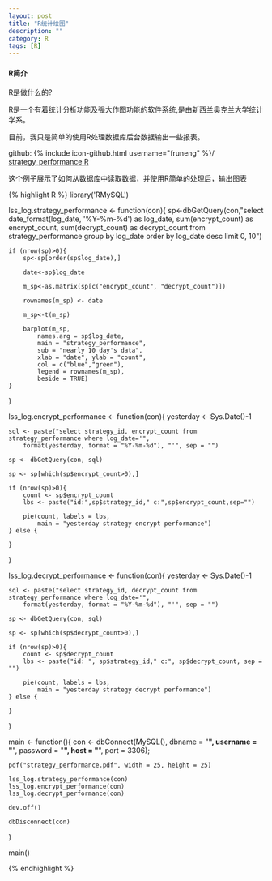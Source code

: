 ```yaml
---
layout: post
title: "R统计绘图"
description: ""
category: R
tags: [R]
---
```


#### R简介

R是做什么的?

R是一个有着统计分析功能及强大作图功能的软件系统,是由新西兰奥克兰大学统计学系。

目前，我只是简单的使用R处理数据库后台数据输出一些报表。


github:
{% include icon-github.html username="fruneng" %}/
[strategy_performance.R](https://gist.github.com/Fruneng/8925e61f41fceb3f1a73)

这个例子展示了如何从数据库中读取数据，并使用R简单的处理后，输出图表

{% highlight R %}
library('RMySQL')

lss_log.strategy_performance <- function(con){
    sp<-dbGetQuery(con,"select date_format(log_date, '%Y-%m-%d') as log_date, sum(encrypt_count) as encrypt_count, sum(decrypt_count) as decrypt_count from strategy_performance group by log_date order by log_date desc limit 0, 10")

    if (nrow(sp)>0){
        sp<-sp[order(sp$log_date),]

        date<-sp$log_date

        m_sp<-as.matrix(sp[c("encrypt_count", "decrypt_count")])

        rownames(m_sp) <- date

        m_sp<-t(m_sp)

        barplot(m_sp,
            names.arg = sp$log_date,
            main = "strategy_performance",
            sub = "nearly 10 day's data",
            xlab = "date", ylab = "count",
            col = c("blue","green"),
            legend = rownames(m_sp),
            beside = TRUE)
    }
}

lss_log.encrypt_performance <- function(con){
    yesterday <- Sys.Date()-1

    sql <- paste("select strategy_id, encrypt_count from strategy_performance where log_date='",
        format(yesterday, format = "%Y-%m-%d"), "'", sep = "")

    sp <- dbGetQuery(con, sql)

    sp <- sp[which(sp$encrypt_count>0),]

    if (nrow(sp)>0){
        count <- sp$encrypt_count
        lbs <- paste("id:",sp$strategy_id," c:",sp$encrypt_count,sep="")

        pie(count, labels = lbs,
            main = "yesterday strategy encrypt performance")
    } else {

    }
}

lss_log.decrypt_performance <- function(con){
    yesterday <- Sys.Date()-1

    sql <- paste("select strategy_id, decrypt_count from strategy_performance where log_date='", 
        format(yesterday, format = "%Y-%m-%d"), "'", sep = "")

    sp <- dbGetQuery(con, sql)

    sp <- sp[which(sp$decrypt_count>0),]

    if (nrow(sp)>0){
        count <- sp$decrypt_count
        lbs <- paste("id: ", sp$strategy_id," c:", sp$decrypt_count, sep = "")

        pie(count, labels = lbs,
            main = "yesterday strategy decrypt performance")
    } else {

    }
}


main <- function(){
    con <- dbConnect(MySQL(), 
        dbname = "******",
        username = "******",
        password = "******",
        host = "******",
        port = 3306);

    pdf("strategy_performance.pdf", width = 25, height = 25)

    lss_log.strategy_performance(con)
    lss_log.encrypt_performance(con)
    lss_log.decrypt_performance(con)

    dev.off()

    dbDisconnect(con)
}

main()






{% endhighlight %}
